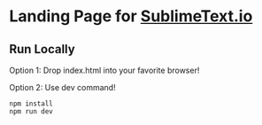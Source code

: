 # Landing Page for [SublimeText.io](https://sublimetext.io)

## Run Locally

Option 1: Drop index.html into your favorite browser!


Option 2: Use dev command!

```
npm install
npm run dev
```